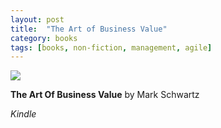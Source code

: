 ```yaml
---
layout: post
title:  "The Art of Business Value"
category: books
tags: [books, non-fiction, management, agile]
---
```


<a target="_blank"  href="https://www.amazon.com/gp/product/1942788045/ref=as_li_tl?ie=UTF8&camp=1789&creative=9325&creativeASIN=1942788045&linkCode=as2&tag=42models-20&linkId=9fbdec612fa6f9d3dba925edd6cbed7e"><img border="0" src="//ws-na.amazon-adsystem.com/widgets/q?_encoding=UTF8&MarketPlace=US&ASIN=1942788045&ServiceVersion=20070822&ID=AsinImage&WS=1&Format=_SL160_&tag=42models-20" ></a><img src="//ir-na.amazon-adsystem.com/e/ir?t=42models-20&l=am2&o=1&a=1942788045" width="1" height="1" border="0" alt="" style="border:none !important; margin:0px !important;" />

**The Art Of Business Value** by Mark Schwartz

*Kindle*